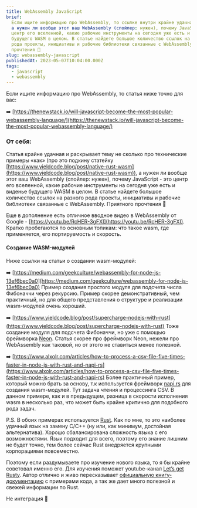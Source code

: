 ```yaml
---
title: WebAssembly JavaScript
brief:
  Если ищите информацию про WebAssembly, то ссылке внутри крайне удачная статья которая раскрывает   тему   не сколько про   технические примеры «как»,
  а нужен ли вообще этот ваш WebAssembly (спойлер: нужен), почему JavaScript - это
  центр его вселенной, какие рабочие инструменты на сегодня уже есть и виденье
  будущего WASM в целом. В статье найдете большое количество ссылок на разного
  рода проекты, инициативы и рабочие библиотеки связанные с WebAssembly. Приятного
  прочтения 📖
slug: webassembly-javascript
publishedAt: 2023-05-07T10:04:00.000Z
tags:
  - javascript
  - webassembly
---
```


Если ищите информацию про WebAssembly, то статья ниже точно для вас:

➡️
[https://thenewstack.io/will-javascript-become-the-most-popular-webassembly-language/](https://thenewstack.io/will-javascript-become-the-most-popular-webassembly-language/)

### От себя:

Статья крайне удачная и раскрывает тему не сколько про технические примеры «как»
(про это подкину статейку
[https://www.yieldcode.blog/post/native-rust-wasm](https://www.yieldcode.blog/post/native-rust-wasm)),
а нужен ли вообще этот ваш WebAssembly (спойлер: нужен), почему JavaScript - это
центр его вселенной, какие рабочие инструменты на сегодня уже есть и виденье
будущего WASM в целом. В статье найдете большое количество ссылок на разного
рода проекты, инициативы и рабочие библиотеки связанные с WebAssembly. Приятного
прочтения 📖

Еще в дополнение есть отличное вводное видео в WebAssembly от Google -
[https://youtu.be/RcHER-3gFXI](https://youtu.be/RcHER-3gFXI). Кратко пробегаются
по основным топикам: что такое wasm, где применяется, его портируемость и
скорость.

#### Создание WASM-модулей

Ниже ссылки на статьи о создании wasm-модулей:

➡️
[https://medium.com/geekculture/webassembly-for-node-js-13ef6bec0a0](https://medium.com/geekculture/webassembly-for-node-js-13ef6bec0a0)
Пример создания простого модуля для подсчета числа Фибоначчи через рекурсию.
Пример скорее демонстративный, чем практичный, но для общего представления о
структуре и реализации wasm-модулей очень хороший.

➡️
[https://www.yieldcode.blog/post/supercharge-nodejs-with-rust](https://www.yieldcode.blog/post/supercharge-nodejs-with-rust)
Тоже создание модуля для подсчета Фибоначчи, но уже с помощью фреймворка
[Neon](https://neon-bindings.com/). Статья скорее про фреймворк Neon, нежели про
WebAssembly как таковой, но от этого не ставиться менее полезной.

➡️
[https://www.alxolr.com/articles/how-to-process-a-csv-file-five-times-faster-in-node-js-with-rust-and-napi-rs](https://www.alxolr.com/articles/how-to-process-a-csv-file-five-times-faster-in-node-js-with-rust-and-napi-rs)
Более практичный пример, который можно брать за основу, т.к используется
фреймворк [napi.rs](https://napi.rs/) для создания wasm-модулей. Тут задача
чтения и процессинга CSV. В данном примере, как и в предыдущем, разница в
скорости исполнения wasm в несколько раз, что может быть крайне критично для
подобного рода задач.

P.S. В обоих примерах используется [Rust](https://www.rust-lang.org/). Как по
мне, то это наиболее удачный язык на замену C/C++ (ну или, как минимум,
достойная альтернатива). Хорошо сбалансирована сложность языка с его
возможностями. Язык подходит для всего, поэтому его знание лишним не будет
точно, тем более сейчас Rust внедряется крупными корпорациями повсеместно.

Поэтому если раздумываете про изучение нового языка, то я бы крайне советовал
именно его. Для изучения поможет youtube-канал
[Let’s get Rusty](https://youtube.com/@letsgetrusty). Автор отлично и живо
пересказывает
[официальную книгу-документацию](https://doc.rust-lang.org/book/#the-rust-programming-language)
с примерами кода, а так же дает много полезной и свежей информации по Rust.

Не интеграция 🙂
